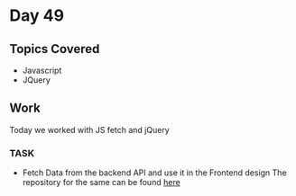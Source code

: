 # Day 49

## Topics Covered

- Javascript
- JQuery

## Work

Today we worked with JS fetch and jQuery

### TASK

- Fetch Data from the backend API and use it in the Frontend design
The repository for the same can be found [here](../Day%20043%20-%20June%2010/Coffee%20Store%20Application/)